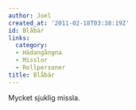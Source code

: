 ```yaml
---
author: Joel
created_at: '2011-02-18T03:38:19Z'
id: Blåbär
links:
  category:
  - Hädangångna
  - Misslor
  - Rollpersoner
title: Blåbär
---
```


Mycket sjuklig missla.